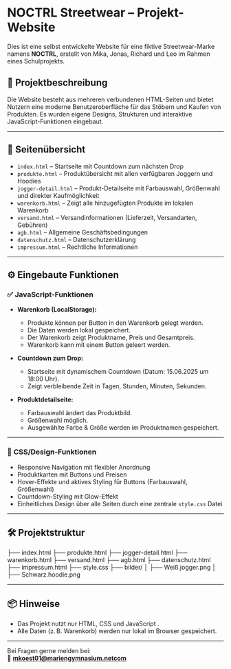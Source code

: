 # NOCTRL Streetwear – Projekt-Website

Dies ist eine selbst entwickelte Website für eine fiktive Streetwear-Marke namens **NOCTRL**, erstellt von Mika, Jonas, Richard und Leo im Rahmen eines Schulprojekts.

## 🔧 Projektbeschreibung

Die Website besteht aus mehreren verbundenen HTML-Seiten und bietet Nutzern eine moderne Benutzeroberfläche für das Stöbern und Kaufen von Produkten. Es wurden eigene Designs, Strukturen und interaktive JavaScript-Funktionen eingebaut.

---

## 📄 Seitenübersicht

- `index.html` – Startseite mit Countdown zum nächsten Drop
- `produkte.html` – Produktübersicht mit allen verfügbaren Joggern und Hoodies
- `jogger-detail.html` – Produkt-Detailseite mit Farbauswahl, Größenwahl und direkter Kaufmöglichkeit
- `warenkorb.html` – Zeigt alle hinzugefügten Produkte im lokalen Warenkorb
- `versand.html` – Versandinformationen (Lieferzeit, Versandarten, Gebühren)
- `agb.html` – Allgemeine Geschäftsbedingungen
- `datenschutz.html` – Datenschutzerklärung
- `impressum.html` – Rechtliche Informationen

---

## ⚙️ Eingebaute Funktionen

### ✅ **JavaScript-Funktionen**
- **Warenkorb (LocalStorage):**
  - Produkte können per Button in den Warenkorb gelegt werden.
  - Die Daten werden lokal gespeichert.
  - Der Warenkorb zeigt Produktname, Preis und Gesamtpreis.
  - Warenkorb kann mit einem Button geleert werden.

- **Countdown zum Drop:**
  - Startseite mit dynamischem Countdown (Datum: 15.06.2025 um 18:00 Uhr).
  - Zeigt verbleibende Zeit in Tagen, Stunden, Minuten, Sekunden.

- **Produktdetailseite:**
  - Farbauswahl ändert das Produktbild.
  - Größenwahl möglich.
  - Ausgewählte Farbe & Größe werden im Produktnamen gespeichert.

---

### 🎨 **CSS/Design-Funktionen**
- Responsive Navigation mit flexibler Anordnung
- Produktkarten mit Buttons und Preisen
- Hover-Effekte und aktives Styling für Buttons (Farbauswahl, Größenwahl)
- Countdown-Styling mit Glow-Effekt
- Einheitliches Design über alle Seiten durch eine zentrale `style.css` Datei

---

## 🛠 Projektstruktur

├── index.html
├── produkte.html
├── jogger-detail.html
├── warenkorb.html
├── versand.html
├── agb.html
├── datenschutz.html
├── impressum.html
├── style.css
├── bilder/
│ ├── Weiß.jogger.png
│ ├── Schwarz.hoodie.png


---

## 📦 Hinweise

- Das Projekt nutzt nur HTML, CSS und JavaScript .
- Alle Daten (z. B. Warenkorb) werden nur lokal im Browser gespeichert.

---

Bei Fragen gerne melden bei:  
📧 **mkoest01@mariengymnasium.netcom** 

